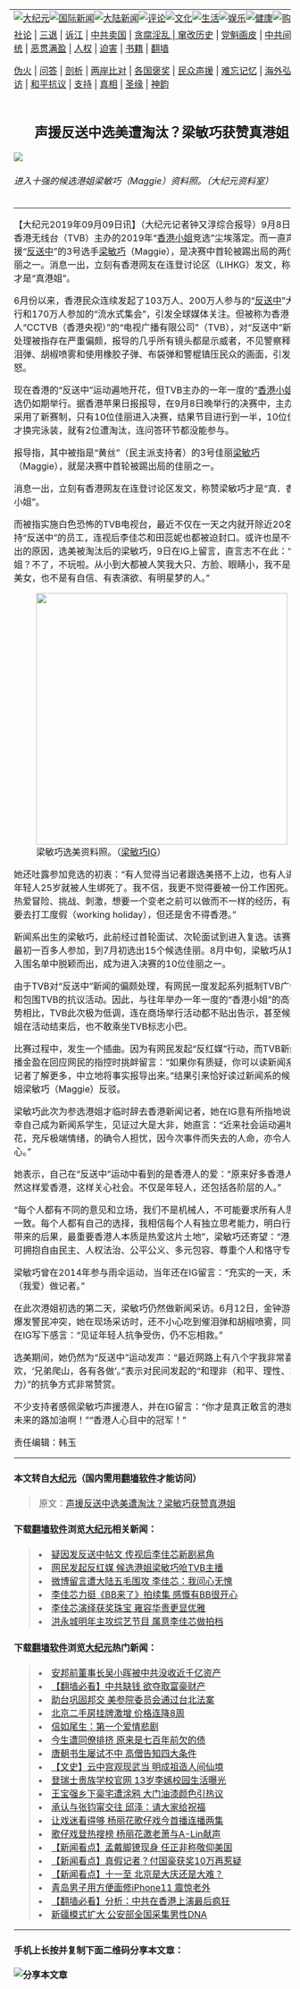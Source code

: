<a name="1" id="1" target="_blank"></a><span id="1"></span>
<table border="0"><tr><td colspan="2" VALIGN=TOP><a href="https://github.com/asdfghy6/djy/blob/master/gb/nsc413.md#1"><img src="https://raw.githubusercontent.com/asdfghy6/1/master/t/djy/1.jpg" title="大纪元"></a><a href="https://github.com/asdfghy6/djy/blob/master/gb/n24hr.md#1"><img src="https://raw.githubusercontent.com/asdfghy6/1/master/t/djy/3.jpg" title="国际新闻"></a><a href="https://github.com/asdfghy6/djy/blob/master/gb/nsc413.md#1"><img src="https://raw.githubusercontent.com/asdfghy6/1/master/t/djy/4.jpg" title="大陆新闻"></a><a href="https://github.com/asdfghy6/djy/blob/master/gb/news392.md#1"><img src="https://raw.githubusercontent.com/asdfghy6/1/master/t/djy/5.jpg" title="评论"></a><a href="https://github.com/asdfghy6/djy/blob/master/gb/news2007.md#1"><img src="https://raw.githubusercontent.com/asdfghy6/1/master/t/djy/6.jpg" title="文化"></a><a href="https://github.com/asdfghy6/djy/blob/master/gb/news2008.md#1"><img src="https://raw.githubusercontent.com/asdfghy6/1/master/t/djy/7.jpg" title="生活"></a><a href="https://github.com/asdfghy6/djy/blob/master/gb/ncyule.md#1"><img src="https://raw.githubusercontent.com/asdfghy6/1/master/t/djy/8.jpg" title="娱乐"></a><a href="https://github.com/asdfghy6/djy/blob/master/gb/nsc1002.md#1"><img src="https://raw.githubusercontent.com/asdfghy6/1/master/t/djy/9.jpg" title="健康"><a href="https://www.youlucky.com"><img src="https://raw.githubusercontent.com/asdfghy6/1/master/t/djy/10.jpg" title="购物"></a><a href="https://www.supportepoch.org/donation?utm_medium=epochtimes&utm_source=referral&utm_campaign=donate_button_djyhomepage"><img src="https://raw.githubusercontent.com/asdfghy6/1/master/t/djy/12.jpg" title="捐款"></a></td></tr>
<tr><td colspan="2" VALIGN=TOP><a target="_blank" href="https://git.io/fjCRf">社论</a> | <a target="_blank" href="https://github.com/asdfghy6/djy/blob/master/gb/nf5657.md#1">三退</a> | <a target="_blank" href="https://github.com/asdfghy6/djy/blob/master/gb/nf6123.md#1">诉江</a> | <a target="_blank" href="https://github.com/asdfghy6/djy/blob/master/gb/nf1176117.md#1">中共卖国</a> | <a target="_blank" href="https://github.com/asdfghy6/djy/blob/master/gb/nf5773.md#1">贪腐淫乱 | <a target="_blank" href="https://github.com/asdfghy6/djy/blob/master/gb/nf1176115.md#1">窜改历史</a> | <a target="_blank" href="https://github.com/asdfghy6/djy/blob/master/gb/nf1176107.md#1">党魁画皮</a> | <a target="_blank" href="https://github.com/asdfghy6/djy/blob/master/gb/nf1320400.md#1">中共间谍</a> | <a target="_blank" href="https://github.com/asdfghy6/djy/blob/master/gb/nf1176114.md#1">破坏传统</a> | <a target="_blank" href="https://github.com/asdfghy6/djy/blob/master/gb/nf5287.md#1">恶贯满盈</a> | <a target="_blank" href="https://github.com/asdfghy6/djy/blob/master/gb/ncid278.md#1">人权</a> | <a target="_blank" href="https://github.com/asdfghy6/djy/blob/master/gb/nf1176111.md#1">迫害</a> | <a target="_blank" href="https://github.com/asdfghy6/djy/blob/master/gb/nf1235328.md#1">书籍</a> | <a target="_blank" href="https://github.com/asdfghy6/fq/blob/master/README.md?zsrh#1">翻墙</a></p><p><a target="_blank" href="https://github.com/asdfghy6/djy/blob/master/gb/nf5562.md#1">伪火</a> | <a target="_blank" href="https://github.com/asdfghy6/djy/blob/master/gb/nf4378.md#1">问答</a> | <a target="_blank" href="https://github.com/asdfghy6/djy/blob/master/gb/nf5792.md#1">剖析</a> | <a target="_blank" href="https://github.com/asdfghy6/djy/blob/master/gb/nf5735.md#1">两岸比对</a> | <a target="_blank" href="https://github.com/asdfghy6/djy/blob/master/gb/nf6119.md#1">各国褒奖</a> | <a target="_blank" href="https://github.com/asdfghy6/djy/blob/master/gb/nf6120.md#1">民众声援</a> | <a target="_blank" href="https://github.com/asdfghy6/djy/blob/master/gb/nf1188594.md#1">难忘记忆</a> | <a target="_blank" href="https://github.com/asdfghy6/djy/blob/master/gb/nf3180.md#1">海外弘传</a> | <a target="_blank" href="https://github.com/asdfghy6/djy/blob/master/gb/nf5410.md#1">万人上访</a> | <a target="_blank" href="https://github.com/asdfghy6/ntdtv/blob/master/gb/prog1530_1.md#1">和平抗议</a> | <a target="_blank" href="https://github.com/asdfghy6/djy/blob/master/gb/nf4386.md#1">支持</a> | <a target="_blank" href="https://github.com/asdfghy6/djy/blob/master/gb/nf4389.md#1">真相</a> | <a target="_blank" href="https://github.com/asdfghy6/djy/blob/master/gb/nf5790.md#1">圣缘</a> | <a target="_blank" href="https://github.com/asdfghy6/djy/blob/master/gb/nf4786.md#1">神韵</a></td></tr>
<tr><td VALIGN=TOP width="626"><h2 align=center>声援反送中选美遭淘汰？梁敏巧获赞真港姐</h2>
<img src="http://i.epochtimes.com/assets/uploads/2019/07/VCG111224811320-600x400.jpg" />
<h6>进入十强的候选港姐梁敏巧（Maggie）资料照。（大纪元资料室）
</h6>
<hr>
<p>【大纪元2019年09月09日讯】（大纪元记者钟又淳综合报导）9月8日，由香港无线台（TVB）主办的2019年“<a href="https://github.com/asdfghy6/djy/blob/master/gb/tag/%E9%A6%99%E6%B8%AF%E5%B0%8F%E5%A7%90.md">香港小姐</a>竞选”尘埃落定。而一直声援“<a href="https://github.com/asdfghy6/djy/blob/master/gb/tag/%E5%8F%8D%E9%80%81%E4%B8%AD.md">反送中</a>”的3号选手<a href="https://github.com/asdfghy6/djy/blob/master/gb/tag/%E6%A2%81%E6%95%8F%E5%B7%A7.md">梁敏巧</a>（Maggie），是决赛中首轮被踢出局的两位佳丽之一。消息一出，立刻有香港网友在连登讨论区（LIHKG）发文，称赞她才是“真港姐”。</p>
<p>6月份以来，香港民众连续发起了103万人、200万人参与的“<a href="https://github.com/asdfghy6/djy/blob/master/gb/tag/%E5%8F%8D%E9%80%81%E4%B8%AD.md">反送中</a>”大游行和170万人参加的“流水式集会”，引发全球媒体关注。但被称为香港人“CCTVB（香港央视）”的“电视广播有限公司”（TVB），对“反送中”新闻的处理被指存在严重偏颇，报导的几乎所有镜头都是示威者，不见警察释放催泪弹、胡椒喷雾和使用橡胶子弹、布袋弹和警棍镇压民众的画面，引发众怒。</p>
<p>现在香港的“反送中”运动遍地开花，但TVB主办的一年一度的“<a href="https://github.com/asdfghy6/djy/blob/master/gb/tag/%E9%A6%99%E6%B8%AF%E5%B0%8F%E5%A7%90.md">香港小姐</a>”竞选仍如期举行。据香港苹果日报报导，在9月8日晚举行的决赛中，主办方采用了新赛制，只有10位佳丽进入决赛，结果节目进行到一半，10位佳丽才换完泳装，就有2位遭淘汰，连问答环节都没能参与。</p>
<p>报导指，其中被指是“黄丝”（民主派支持者）的3号佳丽<a href="https://github.com/asdfghy6/djy/blob/master/gb/tag/%E6%A2%81%E6%95%8F%E5%B7%A7.md">梁敏巧</a>（Maggie），就是决赛中首轮被踢出局的佳丽之一。</p>
<p>消息一出，立刻有香港网友在连登讨论区发文，称赞梁敏巧才是“真．香港小姐”。</p>
<p>而被指实施白色恐怖的TVB电视台，最近不仅在一天之内就开除近20名支持“反送中”的员工，连视后李佳芯和田蕊妮也都被迫封口。或许也是不便说出的原因，选美被淘汰后的梁敏巧，9日在IG上留言，直言志不在此：“港姐？不了，不玩啦。从小到大都被人笑我大只、方脸、眼睛小，我不是一个美女，也不是有自信、有表演欲、有明星梦的人。”</p>
<figure id="attachment_11510260" style="width: 450px" class="wp-caption aligncenter"><img class="size-medium wp-image-11510260" src="http://i.epochtimes.com/assets/uploads/2019/09/ig67761754_2478537915745933_3984883874570528716_n-450x450.jpg" alt="" width="450" b="450" /><figcaption class="wp-caption-text">梁敏巧选美资料照。（<a href="http://www.insgain.com/post/lmhauu/2128998838206462449_33153188" target="_blank" rel="noopener noreferrer">梁敏巧IG</a>）</figcaption></figure>
<p>她还吐露参加竞选的初衷：“有人觉得当记者跟选美搭不上边，也有人讲过年轻人25岁就被人生绑死了。我不信，我更不觉得要被一份工作困死。我热爱冒险、挑战、刺激，想要一个变老之前可以做而不一样的经历，有想过要去打工度假（working holiday），但还是舍不得香港。”</p>
<p>新闻系出生的梁敏巧，此前经过首轮面试、次轮面试到进入复选。该赛事由最初一百多人参加，到7月初选出15个候选佳丽。8月中旬，梁敏巧从15个入围名单中脱颖而出，成为进入决赛的10位佳丽之一。</p>
<p>由于TVB对“反送中”新闻的偏颇处理，有网民一度发起系列抵制TVB广告商和包围TVB的抗议活动。因此，与往年举办一年一度的“香港小姐”的高调造势相比，TVB此次极为低调，连在商场举行活动都不贴出告示，甚至候选港姐在活动结束后，也不敢乘坐TVB标志小巴。</p>
<p>比赛过程中，发生一个插曲。因为有网民发起“反红媒”行动，而TVB新闻主播金盈在回应网民的指控时挑衅留言：“如果你有质疑，你可以读新闻系做记者了解更多，中立地将事实报导出来。”结果引来恰好读过新闻系的候选港姐梁敏巧（Maggie）反驳。</p>
<p>梁敏巧此次为参选港姐才临时辞去香港新闻记者，她在IG意有所指地说，庆幸自己成为新闻系学生，见证过大是大非，她直言：“近来社会运动遍地开花，充斥极端情绪，的确令人担忧，因今次事件而失去的人命，亦令人好痛心。”</p>
<p>她表示，自己在“反送中”运动中看到的是香港人的爱：“原来好多香港人仍然这样爱香港，这样关心社会。不仅是年轻人，还包括各阶层的人。”</p>
<p>“每个人都有不同的意见和立场，我们不是机械人，不可能要求所有人思想一致。每个人都有自己的选择，我相信每个人有独立思考能力，明白行动所带来的后果，最重要香港人本质是热爱这片土地”，梁敏巧还寄望：“港人仍可拥抱自由民主、人权法治、公平公义、多元包容、尊重个人和恪守专业。”</p>
<p>梁敏巧曾在2014年参与雨伞运动，当年还在IG留言：“充实的一天，禾艾（我爱）做记者。”</p>
<p>在此次港姐初选的第二天，梁敏巧仍然做新闻采访。6月12日，金钟游行后爆发警民冲突，她在现场采访时，还不小心吃到催泪弹和胡椒喷雾，同天她在IG写下感言：“见证年轻人抗争受伤，仍不忘相救。”</p>
<p>选美期间，她仍然为“反送中”运动发声：“最近网路上有八个字我非常喜欢，‘兄弟爬山，各有各做’。”表示对民间发起的“和理非（和平、理性、非暴力）”的抗争方式非常赞赏。</p>
<p>不少支持者感佩梁敏巧声援港人，并在IG留言：“你才是真正敢言的港姐，未来的路加油啊！”“香港人心目中的冠军！”</p>
<p>责任编辑：韩玉</p>
<hr>

#### 本文转自<a href="http://www.epochtimes.com">大纪元</a>（国内需用<a href="https://git.io/JesJV">翻墙软件</a>才能访问）
> 原文：<a href="http://www.epochtimes.com/gb/19/9/9/n11509939.htm">声援反送中选美遭淘汰？梁敏巧获赞真港姐</a>
#### 下载<a href="https://git.io/JesJV">翻墙软件</a>浏览<a href="http://www.epochtimes.com">大纪元</a>相关新闻：
> <li><a href="http://www.epochtimes.com/gb/19/8/23/n11473823.htm">疑因发反送中帖文 传视后李佳芯新剧易角</a></li>
> <li><a href="http://www.epochtimes.com/gb/19/7/14/n11384638.htm">网民发起反红媒 候选港姐梁敏巧呛TVB主播</a></li>
> <li><a href="http://www.epochtimes.com/gb/19/6/19/n11334062.htm">微博留言遭大陆五毛围攻 李佳芯：我问心无愧</a></li>
> <li><a href="http://www.epochtimes.com/gb/18/8/1/n10607749.htm">李佳芯力挺《BB来了》拍续集 感慨有BB很开心</a></li>
> <li><a href="http://www.epochtimes.com/gb/17/2/21/n8835398.htm">李佳芯演绎获奖珠宝 雍容华贵更显优雅</a></li>
> <li><a href="http://www.epochtimes.com/gb/16/11/16/n8498391.htm">洪永城明年主攻综艺节目 属意李佳芯做拍档</a></li>

#### 下载<a href="https://git.io/JesJV">翻墙软件</a>浏览<a href="http://www.epochtimes.com">大纪元</a>热门新闻：
> <li><a href="http://www.epochtimes.com/gb/19/9/26/n11547317.htm">安邦前董事长吴小晖被中共没收近千亿资产</a></li>
> <li><a href="http://www.epochtimes.com/gb/19/9/25/n11546931.htm">【翻墙必看】中共缺钱 欲夺取富豪财产</a></li>
> <li><a href="http://www.epochtimes.com/gb/19/9/26/n11547193.htm">助台巩固邦交 美参院委员会通过台北法案</a></li>
> <li><a href="http://www.epochtimes.com/gb/19/9/25/n11546951.htm">北京二手房挂牌激增 价格连降8周</a></li>
> <li><a href="http://www.epochtimes.com/gb/12/4/16/n3566971.htm">信如尾生：第一个爱情悲剧</a></li>
> <li><a href="http://www.epochtimes.com/gb/15/9/3/n4519621.htm">今生遭同僚排挤 原来是七百年前欠的债</a></li>
> <li><a href="http://www.epochtimes.com/gb/19/9/20/n11534314.htm">唐朝书生屡试不中 高僧告知四大条件</a></li>
> <li><a href="http://www.epochtimes.com/gb/16/7/1/n8056353.htm">【文史】云中宫观现武当 明成祖造人间仙境</a></li>
> <li><a href="http://www.epochtimes.com/gb/19/9/24/n11544222.htm">登瑞士贵族学校官网 13岁李嫣校园生活曝光</a></li>
> <li><a href="http://www.epochtimes.com/gb/19/9/24/n11544375.htm">王宝强乡下豪宅遭涂鸦 大门油漆颜色引热议</a></li>
> <li><a href="http://www.epochtimes.com/gb/19/9/25/n11545153.htm">承认与张钧甯交往 邱泽：请大家给祝福</a></li>
> <li><a href="http://www.epochtimes.com/gb/19/9/24/n11542872.htm">让戏迷看得够 杨丽花歌仔戏今首播连播两集</a></li>
> <li><a href="http://www.epochtimes.com/gb/19/9/25/n11545320.htm">歌仔戏登热搜榜 杨丽花邀老萧与A-Lin献声</a></li>
> <li><a href="http://www.epochtimes.com/gb/19/9/24/n11544091.htm">【新闻看点】孟戴脚镣现身 任正非称敬仰美国</a></li>
> <li><a href="http://www.epochtimes.com/gb/19/9/23/n11541603.htm">【新闻看点】真假记者？付国豪获奖10万再惹疑</a></li>
> <li><a href="http://www.epochtimes.com/gb/19/9/26/n11548856.htm">【新闻看点】十一至 北京是大庆还是大难？</a></li>
> <li><a href="http://www.epochtimes.com/gb/19/9/25/n11546708.htm">青岛男子用方便面修iPhone11 震惊老外</a></li>
> <li><a href="http://www.epochtimes.com/gb/19/9/25/n11545125.htm">【翻墙必看】分析：中共在香港上演最后疯狂</a></li>
> <li><a href="http://www.epochtimes.com/gb/19/9/25/n11546501.htm">新疆模式扩大 公安部全国采集男性DNA</a></li>
<hr>

#### 手机上长按并复制下面二维码分享本文章：<br><br><img src="http://www.hehaibao.com/qr/index.php?m=1&e=L&p=10&t=&d=https://github.com/asdfghy6/djy/blob/master/gb/19/9/9/n11509939.md%231" title="分享本文章"></td><td VALIGN=TOP><a href="https://github.com/asdfghy6/djy/blob/master/gb/16/1/21/n4622075.md?dfh#1" target="_blank"><img src="https://raw.githubusercontent.com/asdfghy6/djy/master/gb/300/wei-f1.jpg" title="中共的伪火骗局"  alt="中共的伪火骗局"></a><br><a href="https://github.com/asdfghy6/yh/blob/master/README.md?dfh#1" target="_blank"><img src="https://raw.githubusercontent.com/asdfghy6/djy/master/gb/300/yong-h.jpg" title="永恒的见证"  alt="永恒的见证"></a><br><a href="https://github.com/asdfghy6/djy/blob/master/gb/13/9/29/n3974789.md?dfh#1" target="_blank"><img src="https://raw.githubusercontent.com/asdfghy6/djy/master/gb/300/shang-lnz.jpg" title="善良女子被中共投男牢"  alt="善良女子被中共投男牢"></a><br><a href="https://github.com/asdfghy6/djy/blob/master/gb/16/3/16/n4663449.md?dfh#1" target="_blank"><img src="https://raw.githubusercontent.com/asdfghy6/djy/master/gb/300/huo-z3.jpg" title="警卫目击活摘器官"  alt="警卫目击活摘器官"></a><br><a href="https://github.com/asdfghy6/djy/blob/master/gb/16/8/7/n8177641.md?dfh#1" target="_blank"><img src="https://raw.githubusercontent.com/asdfghy6/djy/master/gb/300/huo-z4.jpg" title="证人描述活摘恐怖"  alt="证人描述活摘恐怖"></a><br><a href="https://github.com/asdfghy6/djy/blob/master/gb/10/4/19/n2881569.md?dfh#1" target="_blank"><img src="https://raw.githubusercontent.com/asdfghy6/djy/master/gb/300/huo-z1.jpg" title="揭开活摘器官黑幕"  alt="揭开活摘器官黑幕"></a><br><a href="https://github.com/asdfghy6/djy/blob/master/gb/10/11/7/n3077476.md?dfh#1" target="_blank"><img src="https://raw.githubusercontent.com/asdfghy6/djy/master/gb/300/ma-ks.jpg" title="马克思的成魔之路"  alt="马克思的成魔之路"></a><br><a href="https://github.com/asdfghy6/djy/blob/master/gb/14/6/9/n4173977.md?dfh#1" target="_blank"><img src="https://raw.githubusercontent.com/asdfghy6/djy/master/gb/300/chang-zs.jpg" title="藏字石 蕴天机"  alt="藏字石 蕴天机"></a><br><a href="https://github.com/asdfghy6/djy/blob/master/gb/18/5/10/n10381511.md?dfh#1" target="_blank"><img src="https://raw.githubusercontent.com/asdfghy6/djy/master/gb/300/st1.jpg" title="关注3亿人三退"  alt="关注3亿人三退"></a><br><a href="https://github.com/asdfghy6/djy/blob/master/gb/18/3/21/n10237682.md?dfh#1" target="_blank"><img src="https://raw.githubusercontent.com/asdfghy6/djy/master/gb/300/jie-t.jpg" title="解体中共复兴中华"  alt="解体中共复兴中华"></a><br><a href="https://github.com/asdfghy6/djy/blob/master/gb/9/2/9/n2422991.md?dfh#1" target="_blank"><img src="https://raw.githubusercontent.com/asdfghy6/djy/master/gb/300/gao-zs.jpg" title="中共迫害良心律师"  alt="中共迫害良心律师"></a><br><a href="https://github.com/asdfghy6/djy/blob/master/gb/18/12/9/n10900044.md?dfh#1" target="_blank"><img src="https://raw.githubusercontent.com/asdfghy6/djy/master/gb/300/sj1.jpg" title="303万人举报江泽民"  alt="303万人举报江泽民"></a><br><a href="https://github.com/asdfghy6/djy/blob/master/gb/18/8/28/n10672014.md?dfh#1" target="_blank"><img src="https://raw.githubusercontent.com/asdfghy6/djy/master/gb/300/sj2.jpg" title="这些官员为何起诉江泽民"  alt="这些官员为何起诉江泽民"></a><br><a href="https://github.com/asdfghy6/djy/blob/master/gb/8/12/18/n2367165.md?dfh#1" target="_blank"><img src="https://raw.githubusercontent.com/asdfghy6/djy/master/gb/300/liangan.jpg" title="海峡两岸的强烈对比"  alt="海峡两岸的强烈对比"></a><br><a href="https://github.com/asdfghy6/djy/blob/master/gb/15/5/5/n4427238.md?dfh#1" target="_blank"><img src="https://raw.githubusercontent.com/asdfghy6/djy/master/gb/300/jia-ndzl.jpg" title="加拿大总理的贺信"  alt="加拿大总理的贺信"></a><br><a href="https://github.com/asdfghy6/djy/blob/master/gb/11/6/17/n3289382.md?dfh#1" target="_blank"><img src="https://raw.githubusercontent.com/asdfghy6/djy/master/gb/300/xiao-wd.jpg" title="探寻真相兼听则明"  alt="探寻真相兼听则明"></a><br><a href="https://github.com/asdfghy6/djy/blob/master/gb/18/10/27/n10812623.md?dfh#1" target="_blank"><img src="https://raw.githubusercontent.com/asdfghy6/djy/master/gb/300/yindu.jpg" title="印度媒体报道东方"  alt="印度媒体报道东方"></a><br><a href="https://github.com/asdfghy6/djy/blob/master/gb/18/6/9/n10469652.md?dfh#1" target="_blank"><img src="https://raw.githubusercontent.com/asdfghy6/djy/master/gb/300/xie-j.jpg" title="不一样的海外校园"  alt="不一样的海外校园"></a><br><a href="https://github.com/asdfghy6/djy/blob/master/gb/7/4/5/n1669415.md?dfh#1" target="_blank"><img src="https://raw.githubusercontent.com/asdfghy6/djy/master/gb/300/li-up.jpg" title="从大师到徒弟的传奇"  alt="从大师到徒弟的传奇"></a><br><a href="https://github.com/asdfghy6/djy/blob/master/gb/17/5/26/n9191512.md?dfh#1" target="_blank"><img src="https://raw.githubusercontent.com/asdfghy6/djy/master/gb/300/zfl2.jpg" title="亿万人与东方一本奇书"  alt="亿万人与东方一本奇书"></a><br><a href="https://github.com/asdfghy6/djy/blob/master/gb/13/11/27/n4020290.md?dfh#1" target="_blank"><img src="https://raw.githubusercontent.com/asdfghy6/djy/master/gb/300/zhen-h.jpg" title="大陆见不到的震撼场面"  alt="大陆见不到的震撼场面"></a><br><a href="https://github.com/asdfghy6/djy/blob/master/gb/15/7/17/n4482910.md?dfh#1" target="_blank"><img src="https://raw.githubusercontent.com/asdfghy6/djy/master/gb/300/dalu-sk.jpg" title="人心向善 大陆当初盛况"  alt="人心向善 大陆当初盛况"></a><br><a href="https://github.com/asdfghy6/djy/blob/master/gb/9/10/15/n2689419.md?dfh#1" target="_blank"><img src="https://raw.githubusercontent.com/asdfghy6/djy/master/gb/300/zfl1.jpg" title="追寻真理 这书讲什么"  alt="追寻真理 这书讲什么"></a><br><a href="https://github.com/asdfghy6/fq/blob/master/README.md?dfh#1" target="_blank"><img src="https://raw.githubusercontent.com/asdfghy6/djy/master/gb/300/fq1.jpg" title="下载免费翻墙软件"  alt="下载免费翻墙软件"></a><br></td></tr></table>
